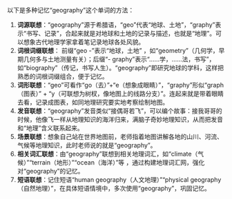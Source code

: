 以下是多种记忆“geography”这个单词的方法：
1. **词源联想**：“geography”源于希腊语，“geo”代表“地球、土地”，“graphy”表示“书写、记录”，合起来就是对地球和土地的记录与描述，也就是“地理”。可以想象古代地理学家拿着笔记录地球各处风貌。
2. **词根词缀联想**： 前缀“geo -”表示“地球，土地” ，如“geometry”（几何学，早期几何多与土地测量有关）；后缀“- graphy”表示“……学，……法，书写”，如“biography”（传记，书写人生）。“geography”即研究地球的学科，这样把熟悉的词根词缀组合，便于记忆。
3. **词形联想**：“geo”可看作“go（去）”+“e（想象成眼睛）”，“graphy”形似“graph（图表）” + “y（可联想为树杈，像地图上的线路分支）”。连起来就是带着眼睛去看，记录成图表，如同地理研究要实地考察绘制地图。
4. **发音联想**：“geography”发音类似“接偶哥若飞”，可以编个故事：接我哥哥的时候，他像飞一样从地理知识的海洋归来，满脑子奇妙地理知识，从而把发音和“地理”含义联系起来。
5. **场景联想**：想象自己站在世界地图前，老师指着地图讲解各地的山川、河流、气候等地理知识，此时老师说的就是“geography”。
6. **相关词汇联想**：由“geography”联想到相关地理词汇，如“climate（气候）”“terrain（地形）”“ocean（海洋）”等 ，通过构建地理词汇网，强化对“geography”的记忆。
7. **短语联想**：记住短语“human geography（人文地理）”“physical geography（自然地理）”，在具体短语情境中，多次使用“geography”，巩固记忆。 